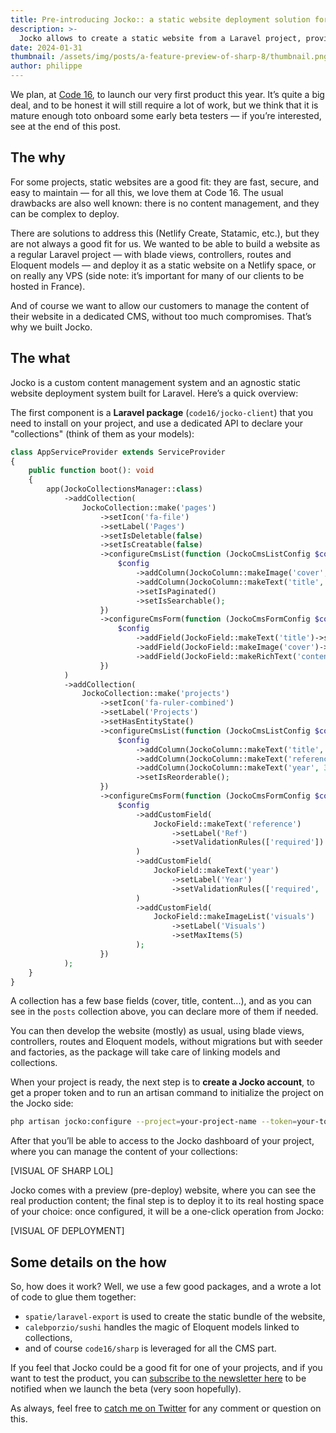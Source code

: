 ```yaml
---
title: Pre-introducing Jocko:: a static website deployment solution for laravel projects.
description: >-
  Jocko allows to create a static website from a Laravel project, providing the CMS section and more.
date: 2024-01-31
thumbnail: /assets/img/posts/a-feature-preview-of-sharp-8/thumbnail.png
author: philippe
---
```


We plan, at [Code 16](https://code16.fr), to launch our very first product this year. It’s quite a big deal, and to be honest it will still require a lot of work, but we think that it is mature enough toto onboard some early beta testers — if you’re interested, see at the end of this post.

## The why

For some projects, static websites are a good fit: they are fast, secure, and easy to maintain — for all this, we love them at Code 16. The usual drawbacks are also well known: there is no content management, and they can be complex to deploy.

There are solutions to address this (Netlify Create, Statamic, etc.), but they are not always a good fit for us. We wanted to be able to build a website as a regular Laravel project — with blade views, controllers, routes and Eloquent models — and deploy it as a static website on a Netlify space, or on really any VPS (side note: it’s important for many of our clients to be hosted in France).

And of course we want to allow our customers to manage the content of their website in a dedicated CMS, without too much compromises. That’s why we built Jocko.

## The what

Jocko is a custom content management system and an agnostic static website deployment system built for Laravel. Here’s a quick overview:

The first component is a **Laravel package** (`code16/jocko-client`) that you need to install on your project, and use a dedicated API to declare your "collections" (think of them as your models):

```php
class AppServiceProvider extends ServiceProvider
{
    public function boot(): void
    {
        app(JockoCollectionsManager::class)
            ->addCollection(
                JockoCollection::make('pages')
                    ->setIcon('fa-file')
                    ->setLabel('Pages')
                    ->setIsDeletable(false)
                    ->setIsCreatable(false)
                    ->configureCmsList(function (JockoCmsListConfig $config) {
                        $config
                            ->addColumn(JockoColumn::makeImage('cover', 1))
                            ->addColumn(JockoColumn::makeText('title', 10)->setLabel('Name'))
                            ->setIsPaginated()
                            ->setIsSearchable();
                    })
                    ->configureCmsForm(function (JockoCmsFormConfig $config) {
                        $config
                            ->addField(JockoField::makeText('title')->setLabel('Title'))
                            ->addField(JockoField::makeImage('cover')->setLabel('Cover'))
                            ->addField(JockoField::makeRichText('content')->setLabel('Content'));
                    })
            )
            ->addCollection(
                JockoCollection::make('projects')
                    ->setIcon('fa-ruler-combined')
                    ->setLabel('Projects')
                    ->setHasEntityState()
                    ->configureCmsList(function (JockoCmsListConfig $config) {
                        $config
                            ->addColumn(JockoColumn::makeText('title', 5)->setLabel('Title'))
                            ->addColumn(JockoColumn::makeText('reference', 3)->setLabel('Ref'))
                            ->addColumn(JockoColumn::makeText('year', 3)->setLabel('Year'))
                            ->setIsReorderable();
                    })
                    ->configureCmsForm(function (JockoCmsFormConfig $config) {
                        $config
                            ->addCustomField(
                                JockoField::makeText('reference')
                                    ->setLabel('Ref')
                                    ->setValidationRules(['required'])
                            )
                            ->addCustomField(
                                JockoField::makeText('year')
                                    ->setLabel('Year')
                                    ->setValidationRules(['required', 'integer'])
                            )
                            ->addCustomField(
                                JockoField::makeImageList('visuals')
                                    ->setLabel('Visuals')
                                    ->setMaxItems(5)
                            );
                    })
            );
    }
}
```

A collection has a few base fields (cover, title, content...), and as you can see in the `posts` collection above, you can declare more of them if needed.

You can then develop the website (mostly) as usual, using blade views, controllers, routes and Eloquent models, without migrations but with seeder and factories, as the package will take care of linking models and collections.

When your project is ready, the next step is to **create a Jocko account**, to get a proper token and to run an artisan command to initialize the project on the Jocko side:

```bash
php artisan jocko:configure --project=your-project-name --token=your-token
```

After that you’ll be able to access to the Jocko dashboard of your project, where you can manage the content of your collections:

[VISUAL OF SHARP LOL]

Jocko comes with a preview (pre-deploy) website, where you can see the real production content; the final step is to deploy it to its real hosting space of your choice: once configured, it will be a one-click operation from Jocko:

[VISUAL OF DEPLOYMENT]

## Some details on the how

So, how does it work? Well, we use a few good packages, and a wrote a lot of code to glue them together:

- `spatie/laravel-export` is used to create the static bundle of the website,
- `calebporzio/sushi` handles the magic of Eloquent models linked to collections,
- and of course `code16/sharp` is leveraged for all the CMS part.

If you feel that Jocko could be a good fit for one of your projects, and if you want to test the product, you can [subscribe to the newsletter here](https://jocko.code16.fr) to be notified when we launch the beta (very soon hopefully).

As always, feel free to [catch me on Twitter](https://twitter.com/dvlpp) for any comment or question on this.

